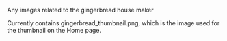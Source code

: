 Any images related to the gingerbread house maker

Currently contains gingerbread_thumbnail.png, which is the image used for the thumbnail on the Home page.


